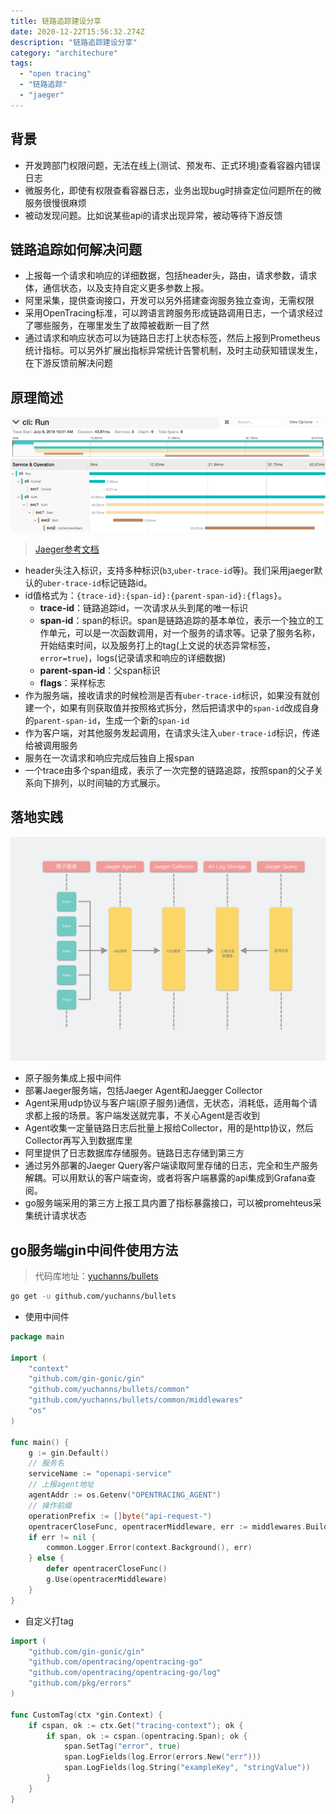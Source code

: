 ```yaml
---
title: 链路追踪建设分享
date: 2020-12-22T15:56:32.274Z
description: "链路追踪建设分享"
category: "architechure"
tags:
  - "open tracing"
  - "链路追踪"
  - "jaeger"
---
```

## 背景
* 开发跨部门权限问题，无法在线上(测试、预发布、正式环境)查看容器内错误日志
* 微服务化，即使有权限查看容器日志，业务出现bug时排查定位问题所在的微服务很慢很麻烦
* 被动发现问题。比如说某些api的请求出现异常，被动等待下游反馈

## 链路追踪如何解决问题
* 上报每一个请求和响应的详细数据，包括header头，路由，请求参数，请求体，通信状态，以及支持自定义更多参数上报。
* 阿里采集，提供查询接口，开发可以另外搭建查询服务独立查询，无需权限
* 采用OpenTracing标准，可以跨语言跨服务形成链路调用日志，一个请求经过了哪些服务，在哪里发生了故障被截断一目了然
* 通过请求和响应状态可以为链路日志打上状态标签，然后上报到Prometheus统计指标。可以另外扩展出指标异常统计告警机制，及时主动获知错误发生，在下游反馈前解决问题

## 原理简述
![](./jaeger-query.png)

> [Jaeger参考文档](https://www.jaegertracing.io/docs/1.11/client-libraries/)

* header头注入标识，支持多种标识(`b3`,`uber-trace-id`等)。我们采用jaeger默认的`uber-trace-id`标记链路id。
* id值格式为：`{trace-id}:{span-id}:{parent-span-id}:{flags}`。
    * **trace-id**：链路追踪id，一次请求从头到尾的唯一标识
    * **span-id**：span的标识。span是链路追踪的基本单位，表示一个独立的工作单元，可以是一次函数调用，对一个服务的请求等。记录了服务名称，开始结束时间，以及服务打上的tag(上文说的状态异常标签，`error=true`)，logs(记录请求和响应的详细数据)
    * **parent-span-id**：父span标识
    * **flags**：采样标志
* 作为服务端，接收请求的时候检测是否有`uber-trace-id`标识，如果没有就创建一个，如果有则获取值并按照格式拆分，然后把请求中的`span-id`改成自身的`parent-span-id`，生成一个新的`span-id`
* 作为客户端，对其他服务发起调用，在请求头注入`uber-trace-id`标识，传递给被调用服务
* 服务在一次请求和响应完成后独自上报span
* 一个trace由多个span组成，表示了一次完整的链路追踪，按照span的父子关系向下排列，以时间轴的方式展示。

## 落地实践
![](./opentracing.png)

* 原子服务集成上报中间件
* 部署Jaeger服务端，包括Jaeger Agent和Jaegger Collector
* Agent采用udp协议与客户端(原子服务)通信，无状态，消耗低，适用每个请求都上报的场景。客户端发送就完事，不关心Agent是否收到
* Agent收集一定量链路日志后批量上报给Collector，用的是http协议，然后Collector再写入到数据库里
* 阿里提供了日志数据库存储服务。链路日志存储到第三方
* 通过另外部署的Jaeger Query客户端读取阿里存储的日志，完全和生产服务解耦。可以用默认的客户端查询，或者将客户端暴露的api集成到Grafana查阅。
* go服务端采用的第三方上报工具内置了指标暴露接口，可以被promehteus采集统计请求状态

## go服务端gin中间件使用方法
> 代码库地址：[yuchanns/bullets](https://github.com/yuchanns/bullets)

```bash
go get -u github.com/yuchanns/bullets
```

* 使用中间件

```go
package main

import (
	"context"
	"github.com/gin-gonic/gin"
	"github.com/yuchanns/bullets/common"
	"github.com/yuchanns/bullets/common/middlewares"
	"os"
)

func main() {
	g := gin.Default()
	// 服务名
	serviceName := "openapi-service"
	// 上报agent地址
	agentAddr := os.Getenv("OPENTRACING_AGENT")
	// 操作前缀
	operationPrefix := []byte("api-request-")
	opentracerCloseFunc, opentracerMiddleware, err := middlewares.BuildOpenTracerInterceptor(serviceName, agentAddr, operationPrefix)
	if err != nil {
		common.Logger.Error(context.Background(), err)
	} else {
		defer opentracerCloseFunc()
		g.Use(opentracerMiddleware)
	}
}
```

* 自定义打tag

```go
import (
	"github.com/gin-gonic/gin"
	"github.com/opentracing/opentracing-go"
	"github.com/opentracing/opentracing-go/log"
	"github.com/pkg/errors"
)

func CustomTag(ctx *gin.Context) {
	if cspan, ok := ctx.Get("tracing-context"); ok {
		if span, ok := cspan.(opentracing.Span); ok {
			span.SetTag("error", true)
			span.LogFields(log.Error(errors.New("err")))
			span.LogFields(log.String("exampleKey", "stringValue"))
		}
	}
}
```
